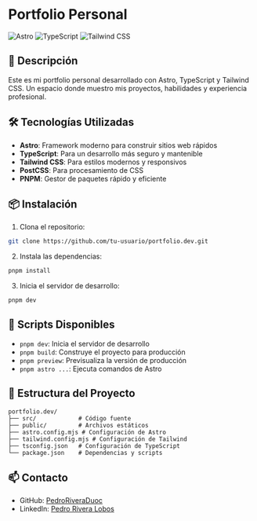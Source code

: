 # Portfolio Personal

![Astro](https://img.shields.io/badge/Astro-FF5D01?style=for-the-badge&logo=astro&logoColor=white)
![TypeScript](https://img.shields.io/badge/TypeScript-007ACC?style=for-the-badge&logo=typescript&logoColor=white)
![Tailwind CSS](https://img.shields.io/badge/Tailwind_CSS-38B2AC?style=for-the-badge&logo=tailwind-css&logoColor=white)

## 🚀 Descripción

Este es mi portfolio personal desarrollado con Astro, TypeScript y Tailwind CSS. Un espacio donde muestro mis proyectos, habilidades y experiencia profesional.

## 🛠️ Tecnologías Utilizadas

- **Astro**: Framework moderno para construir sitios web rápidos
- **TypeScript**: Para un desarrollo más seguro y mantenible
- **Tailwind CSS**: Para estilos modernos y responsivos
- **PostCSS**: Para procesamiento de CSS
- **PNPM**: Gestor de paquetes rápido y eficiente

## 📦 Instalación

1. Clona el repositorio:
```bash
git clone https://github.com/tu-usuario/portfolio.dev.git
```

2. Instala las dependencias:
```bash
pnpm install
```

3. Inicia el servidor de desarrollo:
```bash
pnpm dev
```

## 🚀 Scripts Disponibles

- `pnpm dev`: Inicia el servidor de desarrollo
- `pnpm build`: Construye el proyecto para producción
- `pnpm preview`: Previsualiza la versión de producción
- `pnpm astro ...`: Ejecuta comandos de Astro

## 📁 Estructura del Proyecto

```
portfolio.dev/
├── src/            # Código fuente
├── public/         # Archivos estáticos
├── astro.config.mjs # Configuración de Astro
├── tailwind.config.mjs # Configuración de Tailwind
├── tsconfig.json   # Configuración de TypeScript
└── package.json    # Dependencias y scripts
```

## 📫 Contacto

- GitHub: [PedroRiveraDuoc](https://github.com/PedroRiveraDuoc)
- LinkedIn: [Pedro Rivera Lobos](https://www.linkedin.com/in/pedro-rivera-lobos/)
